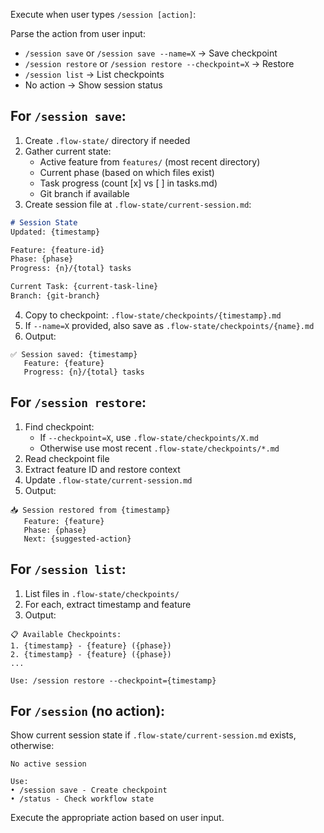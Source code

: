 Execute when user types `/session [action]`:

Parse the action from user input:
- `/session save` or `/session save --name=X` → Save checkpoint
- `/session restore` or `/session restore --checkpoint=X` → Restore
- `/session list` → List checkpoints
- No action → Show session status

## For `/session save`:

1. Create `.flow-state/` directory if needed
2. Gather current state:
   - Active feature from `features/` (most recent directory)
   - Current phase (based on which files exist)
   - Task progress (count [x] vs [ ] in tasks.md)
   - Git branch if available
3. Create session file at `.flow-state/current-session.md`:
```markdown
# Session State
Updated: {timestamp}

Feature: {feature-id}
Phase: {phase}
Progress: {n}/{total} tasks

Current Task: {current-task-line}
Branch: {git-branch}
```
4. Copy to checkpoint: `.flow-state/checkpoints/{timestamp}.md`
5. If `--name=X` provided, also save as `.flow-state/checkpoints/{name}.md`
6. Output:
```
✅ Session saved: {timestamp}
   Feature: {feature}
   Progress: {n}/{total} tasks
```

## For `/session restore`:

1. Find checkpoint:
   - If `--checkpoint=X`, use `.flow-state/checkpoints/X.md`
   - Otherwise use most recent `.flow-state/checkpoints/*.md`
2. Read checkpoint file
3. Extract feature ID and restore context
4. Update `.flow-state/current-session.md`
5. Output:
```
📥 Session restored from {timestamp}
   Feature: {feature}
   Phase: {phase}
   Next: {suggested-action}
```

## For `/session list`:

1. List files in `.flow-state/checkpoints/`
2. For each, extract timestamp and feature
3. Output:
```
📋 Available Checkpoints:
1. {timestamp} - {feature} ({phase})
2. {timestamp} - {feature} ({phase})
...

Use: /session restore --checkpoint={timestamp}
```

## For `/session` (no action):

Show current session state if `.flow-state/current-session.md` exists, otherwise:
```
No active session

Use:
• /session save - Create checkpoint
• /status - Check workflow state
```

Execute the appropriate action based on user input.